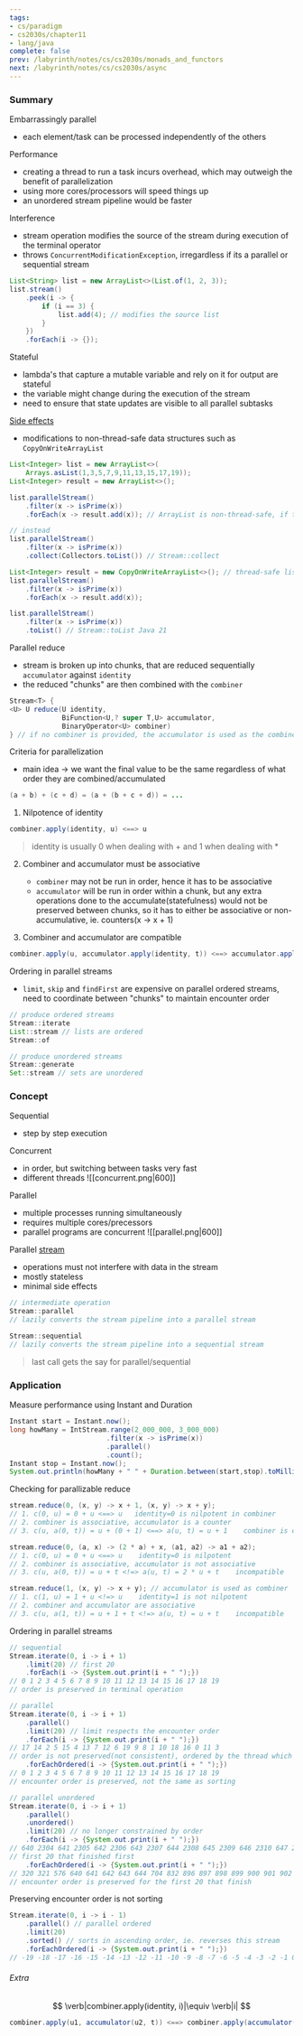 ```yaml
---
tags:
- cs/paradigm
- cs2030s/chapter11
- lang/java
complete: false
prev: /labyrinth/notes/cs/cs2030s/monads_and_functors
next: /labyrinth/notes/cs/cs2030s/async
---
```


   

### Summary
Embarrassingly parallel
- each element/task can be processed independently of the others

Performance
- creating a thread to run a task incurs overhead, which may outweigh the benefit of parallelization
- using more cores/processors will speed things up
- an unordered stream pipeline would be faster

Interference
- stream operation modifies the source of the stream during execution of the terminal operator
- throws `ConcurrentModificationException`, irregardless if its a parallel or sequential stream
```java
List<String> list = new ArrayList<>(List.of(1, 2, 3));
list.stream()
    .peek(i -> {
	    if (i == 3) {
	        list.add(4); // modifies the source list
	    }
    })
    .forEach(i -> {});
```

Stateful
- lambda's that capture a mutable variable and rely on it for output are stateful
- the variable might change during the execution of the stream
- need to ensure that state updates are visible to all parallel subtasks

[Side effects](/labyrinth/notes/cs/cs2030s/functional_interfaces#^cdd19a)
- modifications to non-thread-safe data structures such as `CopyOnWriteArrayList`
```java
List<Integer> list = new ArrayList<>(
    Arrays.asList(1,3,5,7,9,11,13,15,17,19));
List<Integer> result = new ArrayList<>();

list.parallelStream()
    .filter(x -> isPrime(x))
    .forEach(x -> result.add(x)); // ArrayList is non-thread-safe, if two threads try to add at the same time, it might return an incorrect result

// instead
list.parallelStream()
    .filter(x -> isPrime(x))
    .collect(Collectors.toList()) // Stream::collect

List<Integer> result = new CopyOnWriteArrayList<>(); // thread-safe list from java.util.concurrent
list.parallelStream()
    .filter(x -> isPrime(x))
    .forEach(x -> result.add(x));

list.parallelStream()
    .filter(x -> isPrime(x))
    .toList() // Stream::toList Java 21
```

Parallel reduce
- stream is broken up into chunks, that are reduced sequentially `accumulator` against `identity`
- the reduced "chunks" are then combined with the `combiner`
```java
Stream<T> {
<U> U reduce(U identity,
             BiFunction<U,? super T,U> accumulator,
             BinaryOperator<U> combiner)
} // if no combiner is provided, the accumulator is used as the combiner
```

Criteria for parallelization
- main idea -> we want the final value to be the same regardless of what order they are combined/accumulated
```java
(a + b) + (c + d) = (a + (b + c + d)) = ...
```

1. Nilpotence of identity
```java
combiner.apply(identity, u) <==> u
```
> identity is usually 0 when dealing with + and 1 when dealing with *

2. Combiner and accumulator must be associative
	- `combiner` may not be run in order, hence it has to be associative
	- `accumulator` will be run in order within a chunk, but any extra operations done to the accumulate(statefulness) would not be preserved between chunks, so it has to either be associative or non-accumulative, ie. counters(x -> x + 1)

3. Combiner and accumulator are compatible
```java
combiner.apply(u, accumulator.apply(identity, t)) <==> accumulator.apply(u, t)
```

Ordering in parallel streams
- `limit`, `skip` and `findFirst` are expensive on parallel ordered streams, need to coordinate between "chunks" to maintain encounter order
```java
// produce ordered streams
Stream::iterate 
List::stream // lists are ordered
Stream::of

// produce unordered streams
Stream::generate
Set::stream // sets are unordered
```

### Concept
Sequential
- step by step execution

Concurrent
- in order, but switching between tasks very fast
- different threads
![[concurrent.png|600]]

Parallel
- multiple processes running simultaneously
- requires multiple cores/precessors
- parallel programs are concurrent
![[parallel.png|600]]

Parallel [stream](/labyrinth/notes/cs/cs2030s/streams_II)
- operations must not interfere with data in the stream
- mostly stateless
- minimal side effects
```java
// intermediate operation
Stream::parallel
// lazily converts the stream pipeline into a parallel stream

Stream::sequential
// lazily converts the stream pipeline into a sequential stream
```
> last call gets the say for parallel/sequential

### Application
Measure performance using Instant and Duration
```java
Instant start = Instant.now();
long howMany = IntStream.range(2_000_000, 3_000_000)
                        .filter(x -> isPrime(x))
                        .parallel()
                        .count();
Instant stop = Instant.now();
System.out.println(howMany + " " + Duration.between(start,stop).toMillis() + " ms");
```

Checking for parallizable reduce
```java
stream.reduce(0, (x, y) -> x + 1, (x, y) -> x + y);
// 1. c(0, u) = 0 + u <==> u   identity=0 is nilpotent in combiner
// 2. combiner is associative, accumulator is a counter
// 3. c(u, a(0, t)) = u + (0 + 1) <==> a(u, t) = u + 1    combiner is compatible with accumulator

stream.reduce(0, (a, x) -> (2 * a) + x, (a1, a2) -> a1 + a2); 
// 1. c(0, u) = 0 + u <==> u    identity=0 is nilpotent
// 2. combiner is associative, accumulator is not associative
// 3. c(u, a(0, t)) = u + t <!=> a(u, t) = 2 * u + t    incompatible

stream.reduce(1, (x, y) -> x + y); // accumulator is used as combiner
// 1. c(1, u) = 1 + u <!=> u    identity=1 is not nilpotent
// 2. combiner and accumulator are associative
// 3. c(u, a(1, t)) = u + 1 + t <!=> a(u, t) = u + t    incompatible
```

Ordering in parallel streams
```java
// sequential
Stream.iterate(0, i -> i + 1)
	.limit(20) // first 20
	.forEach(i -> {System.out.print(i + " ");})
// 0 1 2 3 4 5 6 7 8 9 10 11 12 13 14 15 16 17 18 19 
// order is preserved in terminal operation

// parallel
Stream.iterate(0, i -> i + 1)
	.parallel()
	.limit(20) // limit respects the encounter order
	.forEach(i -> {System.out.print(i + " ");})
// 17 14 2 5 15 4 13 7 12 6 19 9 8 1 10 18 16 0 11 3 
// order is not preserved(not consistent), ordered by the thread which finishes first
	.forEachOrdered(i -> {System.out.print(i + " ");})
// 0 1 2 3 4 5 6 7 8 9 10 11 12 13 14 15 16 17 18 19 
// encounter order is preserved, not the same as sorting

// parallel unordered
Stream.iterate(0, i -> i + 1)
	.parallel()
	.unordered()
	.limit(20) // no longer constrained by order
	.forEach(i -> {System.out.print(i + " ");})
// 640 2304 641 2305 642 2306 643 2307 644 2308 645 2309 646 2310 647 2311 648 2312 649 2313 
// first 20 that finished first
	.forEachOrdered(i -> {System.out.print(i + " ");})
// 320 321 576 640 641 642 643 644 704 832 896 897 898 899 900 901 902 903 904 905 
// encounter order is preserved for the first 20 that finish
```

Preserving encounter order is not sorting
```java
Stream.iterate(0, i -> i - 1)
	.parallel() // parallel ordered
	.limit(20)
	.sorted() // sorts in ascending order, ie. reverses this stream
	.forEachOrdered(i -> {System.out.print(i + " ");})
// -19 -18 -17 -16 -15 -14 -13 -12 -11 -10 -9 -8 -7 -6 -5 -4 -3 -2 -1 0 
```

###### Extra

$$
\verb|combiner.apply(identity, i)|\equiv \verb|i|
$$
```java
combiner.apply(u1, accumulator(u2, t)) <==> combiner.apply(accumulator(u1, t), u2)
```

